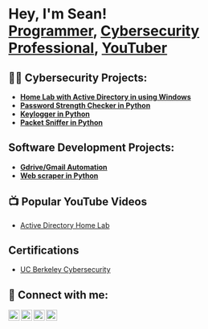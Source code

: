 <h1>Hey, I'm Sean! <br/><a href="https://github.com/arbtek">Programmer</a>, <a href="https://www.linkedin.com/in/siavashetesham/">Cybersecurity Professional</a>, <a href="https://www.youtube.com/channel/UCwSfWkgGwtarTVomBVfGqcA">YouTuber</a></h1>

<h2>👨‍💻 Cybersecurity Projects:</h2>

- <b>[Home Lab with Active Directory in using Windows](https://github.com/arbtek/active-directory/blob/main/Home%20Lab%20with%20Active%20Directory.pdf)</b>
- <b>[Password Strength Checker in Python](https://github.com/arbtek/password-stength-check)</b>
- <b>[Keylogger in Python](https://github.com/arbtek/keylogger/python)</b>
- <b>[Packet Sniffer in Python](https://github.com/arbtek/packet-sniffer)</b>

<h2> Software Development Projects:</h2>

- <b>[Gdrive/Gmail Automation](https://github.com/arbtek/gdrive-com)</b>
- <b>[Web scraper in Python](https://github.com/arbtek/web-scraper)</b>

<h2>📺 Popular YouTube Videos</h2>

- [Active Directory Home Lab](https://www.youtube.com/arbtek)

<h2> Certifications </h2>

- [UC Berkeley Cybersecurity](https://youtube.com/arbtek)

<h2> 🤳 Connect with me:</h2>

[<img align="left" alt="JoshMadakor | YouTube" width="22px" src="https://cdn.jsdelivr.net/npm/simple-icons@v3/icons/youtube.svg" />][youtube]
[<img align="left" alt="JoshMadakor | Twitter" width="22px" src="https://cdn.jsdelivr.net/npm/simple-icons@v3/icons/twitter.svg" />][tryhackme]
[<img align="left" alt="JoshMadakor | LinkedIn" width="22px" src="https://cdn.jsdelivr.net/npm/simple-icons@v3/icons/linkedin.svg" />][linkedin]
[<img align="left" alt="JoshMadakor | Instagram" width="22px" src="https://cdn.jsdelivr.net/npm/simple-icons@v3/icons/instagram.svg" />][duolingo]

[tryhackme]: https://tryhackme.com/p/arbtek
[youtube]: https://www.youtube.com/channel/UCwSfWkgGwtarTVomBVfGqcA
[duolingo]: https://www.duolingo.com/profile/arbtek
[linkedin]: https://linkedin.com/in/siavashetesham/

<!--
**arbtek** is a ✨ _special_ ✨ repository because its `README.md` (this file) appears on your GitHub profile.

Here are some ideas to get you started:

- 🔭 I’m currently working on ...
- 🌱 I’m currently learning ...
- 👯 I’m looking to collaborate on ...
- 🤔 I’m looking for help with ...
- 💬 Ask me about ...
- 📫 How to reach me: ...
- 😄 Pronouns: ...
- ⚡ Fun fact: ...
-->
